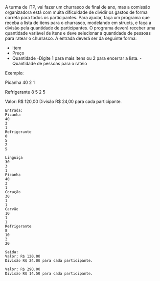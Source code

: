 A turma de ITP, vai fazer um churrasco de final de ano, mas a comissão organizadora está com muita dificuldade de dividir os gastos de forma correta para todos os participantes. Para ajudar, faça um programa que receba a lista de itens para o churrasco, modelando em structs, e faça a divisão pela quantidade de participantes.
O programa deverá receber uma quantidade variável de itens e deve selecionar a quantidade de pessoas para ratear o churrasco. A entrada deverá ser da seguinte forma:

- Item
- Preço
- Quantidade
-Digite 1 para mais itens ou 2 para encerrar a lista.
-Quantidade de pessoas para o rateio

Exemplo:

Picanha
40
2
1

Refrigerante
8
5
2
5

Valor: R$ 120,00
Divisão R$ 24,00 para cada participante.

```
Entrada: 
Picanha
40
2
1
Refrigerante
8
5
2
5

Linguiça
30
3
1
Picanha
40
2
1
Coração
30
1
1
Carvão
10
1
1
Refrigerante
8
10
2
20
```

```
Saída:
Valor: R$ 120.00
Divisão R$ 24.00 para cada participante.

Valor: R$ 290.00
Divisão R$ 14.50 para cada participante.
```